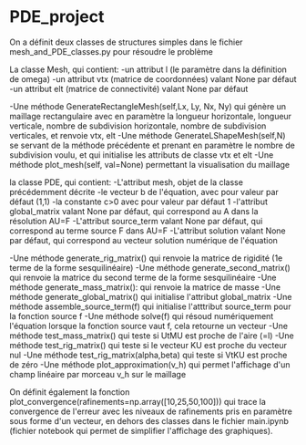 # PDE_project

On a définit deux classes de structures simples dans le fichier mesh_and_PDE_classes.py pour résoudre le problème

La classe Mesh, qui contient:
-un attribut l (le paramètre dans la définition de omega)
-un attribut vtx (matrice de coordonnées) valant None par défaut
-un attribut elt (matrice de connectivité) valant None par défaut

-Une méthode GenerateRectangleMesh(self,Lx, Ly, Nx, Ny) qui génère un maillage rectangulaire
avec en paramètre la longueur horizontale, longueur verticale, nombre de subdivision horizontale, nombre de subdivision verticales, et renvoie vtx, elt
-Une méthode GenerateLShapeMesh(self,N) se servant de la méthode précédente et prenant en paramètre le nombre de subdivision voulu, et qui initialise les attributs de classe vtx et elt
-Une méthode plot_mesh(self, val=None) permettant la visualisation du maillage

la classe PDE, qui contient:
-L'attribut mesh, objet de la classe précédemment décrite
-le vecteur b de l'équation, avec pour valeur par défaut (1,1)
-la constante c>0 avec pour valeur par défaut 1
-l'attribut global_matrix valant None par défaut, qui correspond au A dans la résolution AU=F
-L'attribut source_term valant None par défaut, qui correspond au terme source F dans AU=F
-L'attribut solution valant None par défaut, qui correspond au vecteur solution numérique de l'équation

-Une méthode generate_rig_matrix() qui renvoie la matrice de rigidité (1e terme de la forme sesquilinéaire)
-Une méthode generate_second_matrix() qui renvoie la matrice du second terme de la forme sesquilinéaire
-Une méthode generate_mass_matrix(): qui renvoie la matrice de masse
-Une méthode generate_global_matrix() qui initialise l'attribut global_matrix
-Une méthode assemble_source_term(f) qui initialise l'atttribut source_term pour la fonction source f
-Une méthode solve(f) qui résoud numériquement l'équation lorsque la fonction source vaut f, cela retourne un vecteur
-Une méthode test_mass_matrix() qui teste si UtMU est proche de l'aire (=l)
-Une méthode test_rig_matrix() qui teste si le vecteur KU est proche du vecteur nul
-Une méthode test_rig_matrix(alpha,beta) qui teste si VtKU est proche de zéro
-Une méthode plot_approximation(v_h) qui permet l'affichage d'un champ linéaire par morceau v_h sur le maillage

On définit également la fonction plot_convergence(rafinements=np.array([10,25,50,100])) qui trace la convergence de l'erreur avec les niveaux de rafinements pris en paramètre sous forme d'un vecteur, en dehors des classes dans le fichier main.ipynb (fichier notebook qui permet de simplifier l'affichage des graphiques).